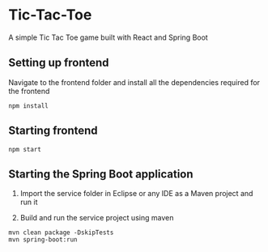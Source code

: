 # Tic-Tac-Toe
A simple Tic Tac Toe game built with React and Spring Boot

## Setting up frontend
Navigate to the frontend folder and install all the dependencies required for the frontend
```
npm install
```

## Starting frontend
```
npm start
```

## Starting the Spring Boot application
1. Import the service folder in Eclipse or any IDE as a Maven project and run it

2. Build and run the service project using maven
```
mvn clean package -DskipTests
mvn spring-boot:run
```
